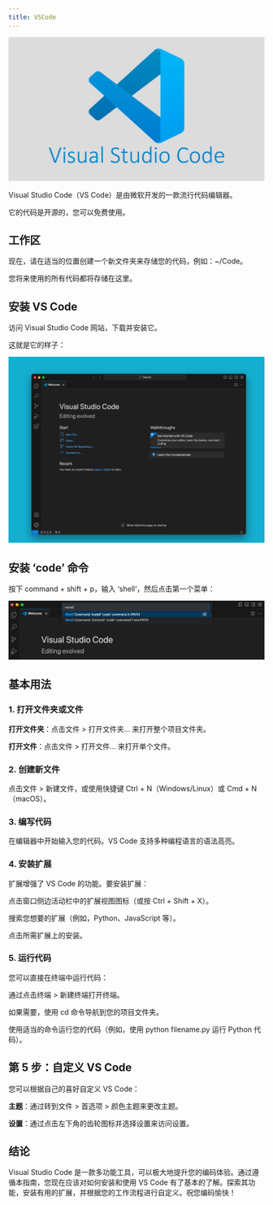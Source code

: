 ```yaml
---
title: VSCode
---
```


![](./images/02-VSCode_1.jpeg)

Visual Studio Code（VS Code）是由微软开发的一款流行代码编辑器。

它的代码是开源的，您可以免费使用。

## 工作区

现在，请在适当的位置创建一个新文件夹来存储您的代码，例如：~/Code。

您将来使用的所有代码都将存储在这里。

## 安装 VS Code

访问 Visual Studio Code 网站，下载并安装它。

这就是它的样子：

![](./images/02-VSCode_2.png)

## 安装 ‘code’ 命令

按下 command + shift + p，输入 ‘shell’，然后点击第一个菜单：

![](./images/02-VSCode_3.png)

## 基本用法

### 1. 打开文件夹或文件

**打开文件夹**：点击文件 &gt; 打开文件夹... 来打开整个项目文件夹。

**打开文件**：点击文件 &gt; 打开文件... 来打开单个文件。

### 2. 创建新文件

点击文件 &gt; 新建文件，或使用快捷键 Ctrl + N（Windows/Linux）或 Cmd + N（macOS）。

### 3. 编写代码

在编辑器中开始输入您的代码。VS Code 支持多种编程语言的语法高亮。

### 4. 安装扩展

扩展增强了 VS Code 的功能。要安装扩展：

点击窗口侧边活动栏中的扩展视图图标（或按 Ctrl + Shift + X）。

搜索您想要的扩展（例如，Python、JavaScript 等）。

点击所需扩展上的安装。

### 5. 运行代码

您可以直接在终端中运行代码：

通过点击终端 &gt; 新建终端打开终端。

如果需要，使用 cd 命令导航到您的项目文件夹。

使用适当的命令运行您的代码（例如，使用 python filename.py 运行 Python 代码）。

## 第 5 步：自定义 VS Code

您可以根据自己的喜好自定义 VS Code：

**主题**：通过转到文件 &gt; 首选项 &gt; 颜色主题来更改主题。

**设置**：通过点击左下角的齿轮图标并选择设置来访问设置。

## 结论

Visual Studio Code 是一款多功能工具，可以极大地提升您的编码体验。通过遵循本指南，您现在应该对如何安装和使用 VS Code 有了基本的了解。探索其功能，安装有用的扩展，并根据您的工作流程进行自定义。祝您编码愉快！
